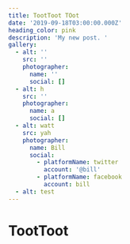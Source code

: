 ```yaml
---
title: TootToot TOot
date: '2019-09-18T03:00:00.000Z'
heading_color: pink
description: 'My new post. '
gallery:
  - alt: ''
    src: ''
    photographer:
      name: ''
      social: []
  - alt: h
    src: ''
    photographer:
      name: a
      social: []
  - alt: watt
    src: yah
    photographer:
      name: Bill
      social:
        - platformName: twitter
          account: '@bill'
        - platformName: facebook
          account: bill
  - alt: test
---
```

# TootToot